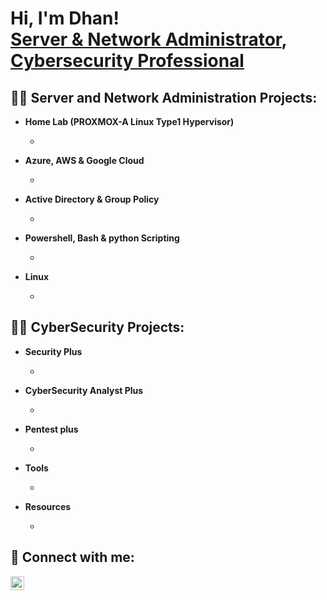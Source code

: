 <h1>Hi, I'm Dhan! <br/><a href="https://github.com/dpkrepo">Server & Network Administrator</a>, <a href="https://www.linkedin.com/in/dpk1/">Cybersecurity Professional</a></h1>

<h2>👨‍💻 Server and Network Administration Projects:</h2>

- <b>Home Lab (PROXMOX-A Linux Type1 Hypervisor)</b>
  - <b></b>

 
- <b>Azure, AWS & Google Cloud</b>
  - <b></b>

- <b>Active Directory & Group Policy</b>
  - <b></b>

- <b>Powershell, Bash & python Scripting</b>
  - <b></b>

- <b>Linux</b>
  - <b></b>


<h2>👨‍💻 CyberSecurity Projects:</h2>

- <b>Security Plus</b>
  - <b></b>

- <b>CyberSecurity Analyst Plus</b>
  - <b></b>

- <b>Pentest plus</b>
  - <b></b>

- <b>Tools</b>
  - <b></b>

- <b>Resources</b>
  - <b></b>


<h2> 🤳 Connect with me:</h2>

[<img align="left" alt="Dhanprasad | LinkedIn" width="22px" src="https://cdn.jsdelivr.net/npm/simple-icons@v3/icons/linkedin.svg" />][linkedin]


[linkedin]: https://linkedin.com/in/dpk1

<!--
**dpkrepo/dpkrepo** is a ✨ _special_ ✨ repository because its `README.md` (this file) appears on your GitHub profile.

Here are some ideas to get you started:

- 🔭 I’m currently working on ...
- 🌱 I’m currently learning ...
- 👯 I’m looking to collaborate on ...
- 🤔 I’m looking for help with ...
- 💬 Ask me about ...
- 📫 How to reach me: ...
- 😄 Pronouns: ...
- ⚡ Fun fact: ...
-->
